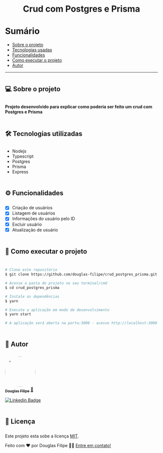 <h1 align="center">Crud com Postgres e Prisma</h1>

# Sumário

- <a href="#sobre">Sobre o projeto</a><br>
- <a href="#techs">Tecnologias usadas</a><br>
- <a href="#funcionalidades">Funcionalidades</a><br>
- <a href="#executar">Como executar o projeto</a><br>
- <a href="#autor">Autor</a><br>

<hr>
<h2 style="padding: 10px 0" id="sobre">💻 Sobre o projeto</h2>

#### Projeto desenvolvido para explicar como poderia ser feito um crud com Postgres e Prisma

#

<h2 style="padding: 10px 0" id="techs">🛠 Tecnologias utilizadas</h2>

- Nodejs
- Typescript
- Postgres
- Prisma
- Express

#

<h2 style="padding: 10px 0" id="funcionalidades">⚙️ Funcionalidades</h2>

- [x] Criação de usuários
- [x] Listagem de usuários
- [x] Informações do usuário pelo ID
- [x] Excluir usuário
- [x] Atualização de usuário

#

<h2 style="padding: 10px 0" id="executar">🧭 Como executar o projeto</h2>

```bash

# Clone este repositório
$ git clone https://github.com/douglas-filipe/crud_postgres_prisma.git

# Acesse a pasta do projeto no seu terminal/cmd
$ cd crud_postgres_prisma

# Instale as dependências
$ yarn

# Execute a aplicação em modo de desenvolvimento
$ yarn start

# A aplicação será aberta na porta:3000 - acesse http://localhost:3000

```

#

<h2 style="padding: 10px 0" id="autor">🦸 Autor</h2>

<a href="https://github.com/douglas-filipe">
 <img style="border-radius: 50%;" src="https://avatars.githubusercontent.com/u/61639919?v=4" width="100px;" alt=""/>
 <br />
 <sub><b>Douglas Filipe</b></sub></a> <a href="https://github.com/douglas-filipe" title="Author">🚀</a>
 <br />

[![Linkedin Badge](https://img.shields.io/badge/-Douglas-blue?style=flat-square&logo=Linkedin&logoColor=white&link=https://www.linkedin.com/in/douglas-filipe-santos/)](https://www.linkedin.com/in/douglas-filipe-santos/)

#

<h2 style="padding: 10px 0" id="autor">📝 Licença</h2>

Este projeto esta sobe a licença [MIT](./LICENSE).

Feito com ❤️ por Douglas Filipe 👋🏽 [Entre em contato!](https://www.linkedin.com/in/douglas-filipe-santos/)
